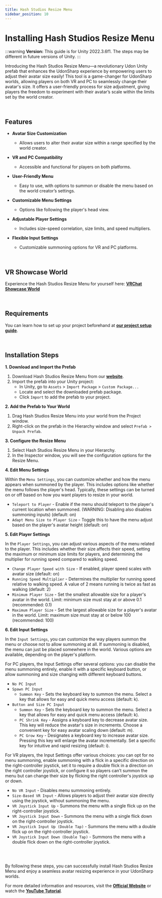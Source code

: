 ```yaml
---
title: Hash Studios Resize Menu
sidebar_position: 10
---
```


# Installing Hash Studios Resize Menu

:::warning
**Version:** This guide is for Unity 2022.3.6f1. The steps may be different in future versions of Unity.
:::

Introducing the Hash Studios Resize Menu—a revolutionary Udon Unity prefab that enhances the UdonSharp experience by empowering users to adjust their avatar size easily! This tool is a game-changer for UdonSharp worlds, allowing players on both VR and PC to seamlessly change their avatar's size. It offers a user-friendly process for size adjustment, giving players the freedom to experiment with their avatar’s scale within the limits set by the world creator.

<br/>

## Features

- **Avatar Size Customization**
  - Allows users to alter their avatar size within a range specified by the world creator.

- **VR and PC Compatibility**
  - Accessible and functional for players on both platforms.

- **User-Friendly Menu**
  - Easy to use, with options to summon or disable the menu based on the world creator’s settings.

- **Customizable Menu Settings**
  - Options like following the player's head view.

- **Adjustable Player Settings**
  - Includes size-speed correlation, size limits, and speed multipliers.

- **Flexible Input Settings**
  - Customizable summoning options for VR and PC platforms.

<br/>

## VR Showcase World

Experience the Hash Studios Resize Menu for yourself here: **[VRChat Showcase World](https://vrchat.com/home/world/wrld_83c057ae-edeb-47c7-94b0-1ca4321ca490?backLink=%2Fhome%2Fworld%2Fwrld_83c057ae-edeb-47c7-94b0-1ca4321ca490)**

<br/>

## Requirements

You can learn how to set up your project beforehand at **[our project setup guide](/DevelopmentDocumentation/docs/general-concepts/settingupudon)**.

<br/>

## Installation Steps

**1. Download and Import the Prefab**

1. Download Hash Studios Resize Menu from our **[website](https://www.hashstudiosllc.com/hashstudiosresizemenu)**.
2. Import the prefab into your Unity project:
   - In Unity, go to `Assets` > `Import Package` > `Custom Package...`
   - Locate and select the downloaded prefab package.
   - Click `Import` to add the prefab to your project.

**2. Add the Prefab to Your World**

1. Drag Hash Studios Resize Menu into your world from the Project window.
2. Right-click on the prefab in the Hierarchy window and select `Prefab > Unpack Prefab`.

**3. Configure the Resize Menu**

1. Select Hash Studios Resize Menu in your Hierarchy.
2. In the Inspector window, you will see the configuration options for the Resize Menu.

**4. Edit Menu Settings**

Within the `Menu Settings`, you can customize whether and how the menu appears when summoned by the player. This includes options like whether the menu follows the player's head. Typically, these settings can be turned on or off based on how you want players to resize in your world.
- `Teleport to Player` - Enable if the menu should teleport to the player's current location when summoned. (WARNING: Disabling also disables summoning inputs) (default: on)
- `Adapt Menu Size to Player Size` - Toggle this to have the menu adjust based on the player's avatar height (default: on)

**5. Edit Player Settings**

In the `Player Settings`, you can adjust various aspects of the menu related to the player. This includes whether their size affects their speed, setting the maximum or minimum size limits for players, and determining the multiplier for running speed compared to walking speed.
- `Change Player Speed with Size` - If enabled, player speed scales with avatar size (default: on)
- `Running Speed Multiplier` - Determines the multiplier for running speed relative to walking speed. A value of 2 means running is twice as fast as walking (default: 2)
- `Minimum Player Size` - Set the smallest allowable size for a player's avatar in the world. Limit: minimum size must stay at or above 0.1 (recommended: 0.1)
- `Maximum Player Size` - Set the largest allowable size for a player's avatar in the world. Limit: maximum size must stay at or below 100 (recommended: 100)

**6. Edit Input Settings**

In the `Input Settings`, you can customize the way players summon the menu or choose not to allow summoning at all. If summoning is disabled, the menu can just be placed somewhere in the world. Various options are available, depending on the player's platform.

For PC players, the Input Settings offer several options: you can disable the menu summoning entirely, enable it with a specific keyboard button, or allow summoning and size changing with different keyboard buttons.
- `No PC Input`
- `Spawn PC Input`
  - `Summon Key` - Sets the keyboard key to summon the menu. Select a key that allows for easy and quick menu access (default: k).
- `Button and Size PC Input`
  - `Summon Key` - Sets the keyboard key to summon the menu. Select a key that allows for easy and quick menu access (default: k).
  - `PC Shrink Key` - Assigns a keyboard key to decrease avatar size. This key will reduce the avatar's size in increments. Choose a convenient key for easy avatar scaling down (default: m).
  - `PC Grow Key` - Designates a keyboard key to increase avatar size. Pressing this key will enlarge the avatar incrementally. Set a specific key for intuitive and rapid resizing (default: i).

For VR players, the Input Settings offer various choices: you can opt for no menu summoning, enable summoning with a flick in a specific direction on the right-controller joystick, set it to require a double flick in a direction on the right controller joystick, or configure it so players can’t summon the menu but can change their size by flicking the right controller's joystick up or down.
- `No VR Input` - Disables menu summoning entirely.
- `Size-Based VR Input` - Allows players to adjust their avatar size directly using the joystick, without summoning the menu.
- `VR Joystick Input Up` - Summons the menu with a single flick up on the right-controller joystick.
- `VR Joystick Input Down` - Summons the menu with a single flick down on the right-controller joystick.
- `VR Joystick Input Up (Double Tap)` - Summons the menu with a double flick up on the right-controller joystick.
- `VR Joystick Input Down (Double Tap)` - Summons the menu with a double flick down on the right-controller joystick.

<br/><br/>

By following these steps, you can successfully install Hash Studios Resize Menu and enjoy a seamless avatar resizing experience in your UdonSharp worlds.

For more detailed information and resources, visit the **[Official Website](https://www.hashstudiosllc.com/hashstudiosresizemenu)** or watch the **[YouTube Tutorial](https://youtu.be/FyIw63syZCo)**.
